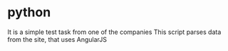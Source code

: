 # python
It is a simple test task from one of the companies
This script parses data from the site, that uses AngularJS

